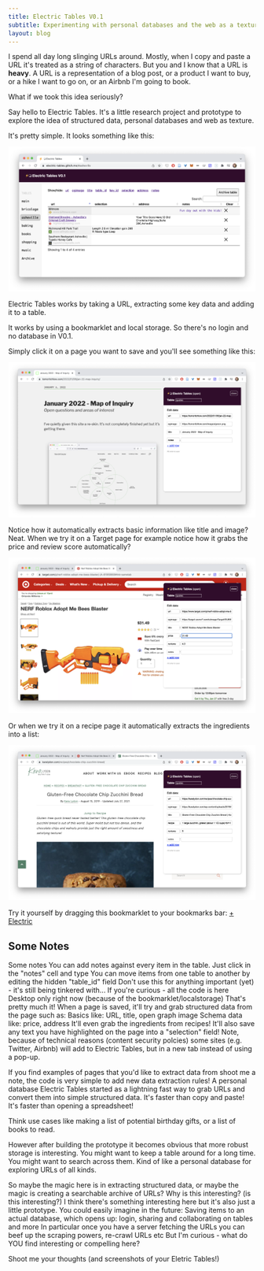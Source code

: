 ```yaml
---
title: Electric Tables V0.1
subtitle: Experimenting with personal databases and the web as a texture
layout: blog
---
```


I spend all day long slinging URLs around. Mostly, when I copy and paste a URL it's treated as a string of characters. But you and I know that a URL is **heavy**. A URL is a representation of a blog post, or a product I want to buy, or a hike I want to go on, or an Airbnb I'm going to book.

What if we took this idea seriously?

Say hello to Electric Tables. It's a little research project and prototype to explore the idea of structured data, personal databases and web as texture.

It's pretty simple. It looks something like this:

![](/images/electrictables-asheville.png)

Electric Tables works by taking a URL, extracting some key data and adding it to a table.

It works by using a bookmarklet and local storage. So there's no login and no database in V0.1.

Simply click it on a page you want to save and you'll see something like this:

![](/images/electrictables-tomcritchlow.png)

Notice how it automatically extracts basic information like title and image? Neat. When we try it on a Target page for example notice how it grabs the price and review score automatically?

![](/images/electrictables-target.png)

Or when we try it on a recipe page it automatically extracts the ingredients into a list:

![](/images/electrictables-recipe.png)

Try it yourself by dragging this bookmarklet to your bookmarks bar: <a href="javascript:(function(){ document.addEventListener(&quot;securitypolicyviolation&quot;, function(e) { var data = {}; data[&quot;url&quot;] = encodeURIComponent(window.location); data[&quot;title&quot;] = encodeURIComponent(document.title); if(window.getSelection().toString() != ''){ data[&quot;selection&quot;] = window.getSelection(); } var params_url = &quot;https://electric-tables.glitch.me/?&quot;; for (const [key, value] of Object.entries(data)){ params_url += key +&quot;=&quot;+ value+&quot;&amp;&quot;; }; window.open(params_url,&quot;electric tables&quot;); }); const zipripscript =  document.createElement('script'); zipripscript.src = &quot;https://electric-tables.glitch.me/ziprip-latest.min.js&quot;; zipripscript.setAttribute(&quot;id&quot;,&quot;electrictablesziprip&quot;); zipripscript.async = false; zipripscript.addEventListener('load', () => { zipriploaded = true; }); document.body.appendChild(zipripscript); document.body.appendChild(document.createElement('script')).src='https://electric-tables.glitch.me/bookmarklet.js'; })(); " id="bookmarklet_link">+ Electric</a>

## Some Notes




Some notes
You can add notes against every item in the table. Just click in the "notes" cell and type
You can move items from one table to another by editing the hidden "table_id" field
Don't use this for anything important (yet) - it's still being tinkered with...
If you're curious - all the code is here
Desktop only right now (because of the bookmarklet/localstorage)
That's pretty much it!
When a page is saved, it'll try and grab structured data from the page such as:
Basics like: URL, title, open graph image
Schema data like: price, address
It'll even grab the ingredients from recipes!
It'll also save any text you have highlighted on the page into a "selection" field!
Note, because of technical reasons (content security polcies) some sites (e.g. Twitter, Airbnb) will add to Electric Tables, but in a new tab instead of using a pop-up.

If you find examples of pages that you'd like to extract data from shoot me a note, the code is very simple to add new data extraction rules!
A personal database
Electric Tables started as a lightning fast way to grab URLs and convert them into simple structured data. It's faster than copy and paste! It's faster than opening a spreadsheet!

Think use cases like making a list of potential birthday gifts, or a list of books to read.

However after building the prototype it becomes obvious that more robust storage is interesting. You might want to keep a table around for a long time. You might want to search across them. Kind of like a personal database for exploring URLs of all kinds.

So maybe the magic here is in extracting structured data, or maybe the magic is creating a searchable archive of URLs?
Why is this interesting? (is this interesting?)
I think there's something interesting here but it's also just a little prototype. You could easily imagine in the future:
Saving items to an actual database, which opens up: login, sharing and collaborating on tables and more
In particular once you have a server fetching the URLs you can beef up the scraping powers, re-crawl URLs etc
But I'm curious - what do YOU find interesting or compelling here?

Shoot me your thoughts (and screenshots of your Eletric Tables!)